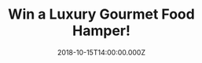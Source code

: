 ---
campaign-uuid: "c-926a1536-7507-47b7-bce5-26d82948e867"
type: "Competition"
category: "Food"
date: "2018-10-15T14:00:00.000Z"
end-date: "2018-11-15T23:59:00.000Z"
disable-form: false
is_promoted: false
has_entry_page: true
title: "Win a Luxury Gourmet Food Hamper!"
competition-description: "<p>Clearwater Hampers have been delivering luxury food hampers\
  \ throughout the world since 1979. We have managed to get our hands on one luxury\
  \ hamper for one of our lucky members to win!</p>\n<p>Treat your loved ones with\
  \ this special gift. Click below for a chance to win!</p>\n"
hero-header: "Win a Luxury Gourmet Food Hamper!"
terms-confirmation: "N/A"
banner-img: "https://assets.expresslyapp.com/asset-21709917-2c5d-4af0-bf54-261706fd113c.jpg"
logo-left-href: "aaa.nme.com"
logo-left-image: "https://assets.expresslyapp.com/asset-ec0076b1-3bee-419e-909c-5d3ba7eb9252.jpg"
logo-left-title: "NME AAA"
bg-image-hero: "https://assets.expresslyapp.com/asset-10b24768-bc85-411b-a0a5-f2cf92665fcd.jpg"
bg-image-first: "https://assets.expresslyapp.com/asset-ff51e69b-155d-4804-82f4-27fdcc9780cc.jpg"
section1-content: "</p>Chocolate Chip Cookies, Sweet and Salty Popcorn, Salted Caramel\
  \ Honeycomb Dips… it sounds delicious, right? That’s what you could find at this\
  \ amazing Clearwater Hamper. Every single hamper is lovingly packed by hand with\
  \ the visual 'WOW' factor in mind for when the lucky recipient opens their gift.</p>\n\
  <p>A fantastic gift idea for a birthday, thank you, anniversary or Christmas date!\
  \ Enter the form below for a chance to win and surprise your special person now!</p>\n"
entry-title: "Win a Luxury Gourmet Food Hamper!"
entry-content: "<p>Enter the draw to win Luxury Gourmet Food Hamper by completing\
  \ the form below before 23:59 on 15th of November 2018.</p>\n"
has-winner: true
winner-title: "CONGRATULATIONS to Kelly G. who won a delicious Luxury Gourmet Food\
  \ Hamper!"
winner-banner: "https://assets.expresslyapp.com/asset-04001827-0ece-45c3-9a7e-6e8384607e48.jpg"
prize-description: "A Luxury Food Delights Hamper."
special-conditions: "Multiple entries are allowed up to one every day.\r\nThis competition\
  \ is also available on: https://club.expressly.io/competitions/luxury-gourmet-food-hamper"
country-restrictions:
- "GB"
---